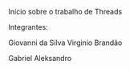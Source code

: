 Início sobre o trabalho de Threads

Integrantes:

Giovanni da Silva Virginio Brandão

Gabriel Aleksandro
